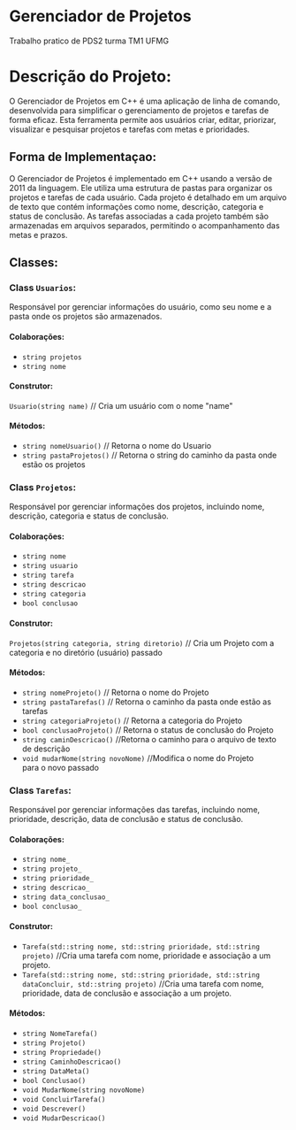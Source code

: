 # Gerenciador de Projetos
Trabalho pratico de PDS2 turma TM1 UFMG

# Descrição do Projeto:
O Gerenciador de Projetos em C++ é uma aplicação de linha de comando, desenvolvida para simplificar o gerenciamento de projetos e tarefas de forma eficaz. Esta ferramenta permite aos usuários criar, editar, priorizar, visualizar e pesquisar projetos e tarefas com metas e prioridades.

## Forma de Implementaçao:
O Gerenciador de Projetos é implementado em C++ usando a versão de 2011 da linguagem. Ele utiliza uma estrutura de pastas para organizar os projetos e tarefas de cada usuário. Cada projeto é detalhado em um arquivo de texto que contém informações como nome, descrição, categoria e status de conclusão. As tarefas associadas a cada projeto também são armazenadas em arquivos separados, permitindo o acompanhamento das metas e prazos.

## Classes:
### Class `Usuarios`:
Responsável por gerenciar informações do usuário, como seu nome e a pasta onde os projetos são armazenados.
#### Colaborações:
- `string projetos`
- `string nome`

#### Construtor:
`Usuario(string name)`
// Cria um usuário com o nome "name"

#### Métodos:
- `string nomeUsuario()`
  // Retorna o nome do Usuario
- `string pastaProjetos()`
  // Retorna o string do caminho da pasta onde estão os projetos

### Class `Projetos`:
Responsável por gerenciar informações dos projetos, incluindo nome, descrição, categoria e status de conclusão.
#### Colaborações:
- `string nome`
- `string usuario`
- `string tarefa`
- `string descricao`
- `string categoria`
- `bool conclusao`

#### Construtor:
`Projetos(string categoria, string diretorio)`
// Cria um Projeto com a categoria e no diretório (usuário) passado

#### Métodos:
- `string nomeProjeto()`
  // Retorna o nome do Projeto
- `string pastaTarefas()`
  // Retorna o caminho da pasta onde estão as tarefas
- `string categoriaProjeto()`
  // Retorna a categoria do Projeto
- `bool conclusaoProjeto()`
  // Retorna o status de conclusão do Projeto
- `string caminDescricao()`
  //Retorna o caminho para o arquivo de texto de descrição
- `void mudarNome(string novoNome)`
  //Modifica o nome do Projeto para o novo passado

### Class `Tarefas`:
Responsável por gerenciar informações das tarefas, incluindo nome, prioridade, descrição, data de conclusão e status de conclusão.
#### Colaborações:
- `string nome_`
- `string projeto_`
- `string prioridade_`
- `string descricao_`
- `string data_conclusao_`
- `bool conclusao_`

#### Construtor:
- `Tarefa(std::string nome, std::string prioridade, std::string projeto)`
//Cria uma tarefa com nome, prioridade e associação a um projeto.
- `Tarefa(std::string nome, std::string prioridade, std::string dataConcluir, std::string projeto)`
//Cria uma tarefa com nome, prioridade, data de conclusão e associação a um projeto.

#### Métodos:
- `string NomeTarefa()`
- `string Projeto()`
- `string Propriedade()`
- `string CaminhoDescricao()`
- `string DataMeta()`
- `bool Conclusao()`
- `void MudarNome(string novoNome)`
- `void ConcluirTarefa()`
- `void Descrever()`
- `void MudarDescricao()`
